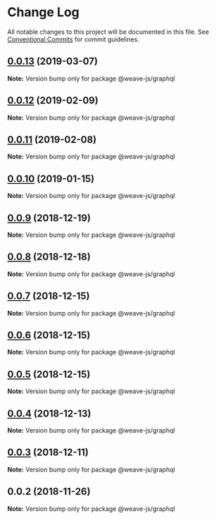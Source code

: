 # Change Log

All notable changes to this project will be documented in this file.
See [Conventional Commits](https://conventionalcommits.org) for commit guidelines.

## [0.0.13](https://github.com/weave-microservices/weave/compare/@weave-js/graphql@0.0.12...@weave-js/graphql@0.0.13) (2019-03-07)

**Note:** Version bump only for package @weave-js/graphql





## [0.0.12](https://github.com/weave-microservices/weave/compare/@weave-js/graphql@0.0.11...@weave-js/graphql@0.0.12) (2019-02-09)

**Note:** Version bump only for package @weave-js/graphql





## [0.0.11](https://github.com/weave-microservices/weave/compare/@weave-js/graphql@0.0.10...@weave-js/graphql@0.0.11) (2019-02-08)

**Note:** Version bump only for package @weave-js/graphql





## [0.0.10](https://github.com/fachw3rk/weave/compare/@weave-js/graphql@0.0.9...@weave-js/graphql@0.0.10) (2019-01-15)

**Note:** Version bump only for package @weave-js/graphql





## [0.0.9](https://github.com/fachw3rk/weave/compare/@weave-js/graphql@0.0.8...@weave-js/graphql@0.0.9) (2018-12-19)

**Note:** Version bump only for package @weave-js/graphql





## [0.0.8](https://github.com/fachw3rk/weave/compare/@weave-js/graphql@0.0.7...@weave-js/graphql@0.0.8) (2018-12-18)

**Note:** Version bump only for package @weave-js/graphql





## [0.0.7](https://github.com/fachw3rk/weave/compare/@weave-js/graphql@0.0.6...@weave-js/graphql@0.0.7) (2018-12-15)

**Note:** Version bump only for package @weave-js/graphql





## [0.0.6](https://github.com/fachw3rk/weave/compare/@weave-js/graphql@0.0.5...@weave-js/graphql@0.0.6) (2018-12-15)

**Note:** Version bump only for package @weave-js/graphql





## [0.0.5](https://github.com/fachw3rk/weave/compare/@weave-js/graphql@0.0.4...@weave-js/graphql@0.0.5) (2018-12-15)

**Note:** Version bump only for package @weave-js/graphql





## [0.0.4](https://github.com/fachw3rk/weave/compare/@weave-js/graphql@0.0.3...@weave-js/graphql@0.0.4) (2018-12-13)

**Note:** Version bump only for package @weave-js/graphql





## [0.0.3](https://github.com/fachw3rk/weave/compare/@weave-js/graphql@0.0.2...@weave-js/graphql@0.0.3) (2018-12-11)

**Note:** Version bump only for package @weave-js/graphql





## 0.0.2 (2018-11-26)

**Note:** Version bump only for package @weave-js/graphql
